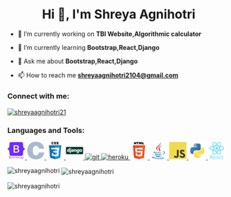 <h1 align="center">Hi 👋, I'm Shreya Agnihotri</h1>


- 🔭 I’m currently working on **TBI Website,Algorithmic calculator**

- 🌱 I’m currently learning **Bootstrap,React,Django**

- 💬 Ask me about **Bootstrap,React,Django**

- 📫 How to reach me **shreyaagnihotri2104@gmail.com**

<h3 align="left">Connect with me:</h3>
<p align="left">
<a href="https://linkedin.com/in/shreyaagnihotri21" target="blank"><img align="center" src="https://cdn.jsdelivr.net/npm/simple-icons@3.0.1/icons/linkedin.svg" alt="shreyaagnihotri21" height="30" width="40" /></a>
</p>

<h3 align="left">Languages and Tools:</h3>
<p align="left"> <a href="https://getbootstrap.com" target="_blank"> <img src="https://raw.githubusercontent.com/devicons/devicon/master/icons/bootstrap/bootstrap-plain-wordmark.svg" alt="bootstrap" width="40" height="40"/> </a> <a href="https://www.cprogramming.com/" target="_blank"> <img src="https://raw.githubusercontent.com/devicons/devicon/master/icons/c/c-original.svg" alt="c" width="40" height="40"/> </a> <a href="https://www.w3schools.com/css/" target="_blank"> <img src="https://raw.githubusercontent.com/devicons/devicon/master/icons/css3/css3-original-wordmark.svg" alt="css3" width="40" height="40"/> </a> <a href="https://www.djangoproject.com/" target="_blank"> <img src="https://raw.githubusercontent.com/devicons/devicon/master/icons/django/django-original.svg" alt="django" width="40" height="40"/> </a> <a href="https://git-scm.com/" target="_blank"> <img src="https://www.vectorlogo.zone/logos/git-scm/git-scm-icon.svg" alt="git" width="40" height="40"/> </a> <a href="https://heroku.com" target="_blank"> <img src="https://www.vectorlogo.zone/logos/heroku/heroku-icon.svg" alt="heroku" width="40" height="40"/> </a> <a href="https://www.w3.org/html/" target="_blank"> <img src="https://raw.githubusercontent.com/devicons/devicon/master/icons/html5/html5-original-wordmark.svg" alt="html5" width="40" height="40"/> </a> <a href="https://www.java.com" target="_blank"> <img src="https://raw.githubusercontent.com/devicons/devicon/master/icons/java/java-original.svg" alt="java" width="40" height="40"/> </a> <a href="https://developer.mozilla.org/en-US/docs/Web/JavaScript" target="_blank"> <img src="https://raw.githubusercontent.com/devicons/devicon/master/icons/javascript/javascript-original.svg" alt="javascript" width="40" height="40"/> </a> <a href="https://www.python.org" target="_blank"> <img src="https://raw.githubusercontent.com/devicons/devicon/master/icons/python/python-original.svg" alt="python" width="40" height="40"/> </a> <a href="https://reactjs.org/" target="_blank"> <img src="https://raw.githubusercontent.com/devicons/devicon/master/icons/react/react-original-wordmark.svg" alt="react" width="40" height="40"/> </a> </p>

<p><img align="left" src="https://github-readme-stats.vercel.app/api/top-langs?username=shreyaagnihotri&show_icons=true&locale=en&layout=compact" alt="shreyaagnihotri" /></p>

<p>&nbsp;<img align="center" src="https://github-readme-stats.vercel.app/api?username=shreyaagnihotri&show_icons=true&locale=en" alt="shreyaagnihotri" /></p>

<p><img align="center" src="https://github-readme-streak-stats.herokuapp.com/?user=shreyaagnihotri&" alt="shreyaagnihotri" /></p>
